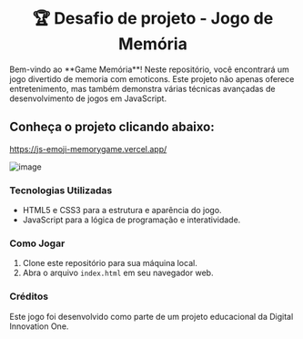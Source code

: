 <h1 align="center">🏆 Desafio de projeto - Jogo de Memória</h1>

<p>  
Bem-vindo ao **Game Memória**! Neste repositório, você encontrará um jogo divertido de memoria com emoticons. Este projeto não apenas oferece entretenimento, mas também demonstra várias técnicas avançadas de desenvolvimento de jogos em JavaScript.
</p>

<h2>Conheça o projeto clicando abaixo:</h2>

https://js-emoji-memorygame.vercel.app/

![image](https://github.com/FelipeSysten/js-emoji-memory-game/assets/76599815/fb0eab41-71e6-4747-a498-f20888254c42)


### Tecnologias Utilizadas

- HTML5 e CSS3 para a estrutura e aparência do jogo.
- JavaScript para a lógica de programação e interatividade.




### Como Jogar

1. Clone este repositório para sua máquina local.
2. Abra o arquivo `index.html` em seu navegador web.



### Créditos

Este jogo foi desenvolvido como parte de um projeto educacional da Digital Innovation One.


